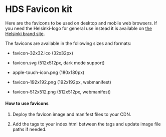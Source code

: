 # HDS Favicon kit

Here are the favicons to be used on desktop and mobile web browsers. If you need the Helsinki-logo for general use instead it is available on [the Helsinki brand site](https://brand.hel.fi/tunnus/).

The favicons are available in the following sizes and formats:

* favicon-32x32.ico (32x32px)

* favicon.svg (512x512px, dark mode support)

* apple-touch-icon.png (180x180px)

* favicon-192x192.png (192x192px, webmanifest)

* favicon-512x512.png (512x512px, webmanifest)

#### How to use favicons

1. Deploy the favicon image and manifest files to your CDN.

2. Add the tags to your index.html between the <head> tags and update image file paths if needed.

<link rel="icon" href="./favicon-32x32.ico" sizes="any">
<link rel="icon" href="./favicon.svg" type="image/svg+xml">
<link rel="apple-touch-icon" href="./apple-touch-icon.png">
<link rel="manifest" href="./manifest.webmanifest">
